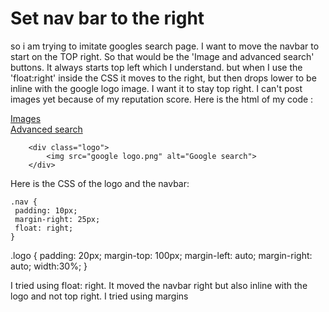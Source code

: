 
# Set nav bar to the right

so i am trying to imitate googles search page. I want to move the navbar to start on the TOP right. So that would be the 'Image and advanced search' buttons.
It always starts top left which I understand. but when I use the 'float:right' inside the CSS it moves to the right, but then drops lower to be inline with the google logo image. I want it to stay top right.
I can't post images yet because of my reputation score.
Here is the html of my code :
<nav class="nav">
                <div class="index">
                   <a href="image.html">Images</a>      
                </div>   
                <a href="advanced.html">Advanced search</a>
            </nav>
          
        <div class="logo">
            <img src="google logo.png" alt="Google search">
        </div>

Here is the CSS of the logo and the navbar:

    .nav {
     padding: 10px;
     margin-right: 25px;
     float: right;
    }
.logo {
  padding: 20px;
  margin-top: 100px;
  margin-left: auto;
  margin-right: auto;
  width:30%;
}


I tried using float: right. It moved the navbar right but also inline with the logo and not top right.
I tried using margins

        